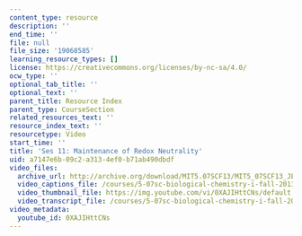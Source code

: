 ```yaml
---
content_type: resource
description: ''
end_time: ''
file: null
file_size: '19068585'
learning_resource_types: []
license: https://creativecommons.org/licenses/by-nc-sa/4.0/
ocw_type: ''
optional_tab_title: ''
optional_text: ''
parent_title: Resource Index
parent_type: CourseSection
related_resources_text: ''
resource_index_text: ''
resourcetype: Video
start_time: ''
title: 'Ses 11: Maintenance of Redox Neutrality'
uid: a7147e6b-09c2-a313-4ef0-b71ab490dbdf
video_files:
  archive_url: http://archive.org/download/MIT5.07SCF13/MIT5_07SCF13_JE-Ses11_300k.mp4
  video_captions_file: /courses/5-07sc-biological-chemistry-i-fall-2013/6126b968c4e5586db8a4183b150b9e67_0XAJIHttCNs.vtt
  video_thumbnail_file: https://img.youtube.com/vi/0XAJIHttCNs/default.jpg
  video_transcript_file: /courses/5-07sc-biological-chemistry-i-fall-2013/99ed112f252dc5950c93c6f2cce39ccb_0XAJIHttCNs.pdf
video_metadata:
  youtube_id: 0XAJIHttCNs
---
```

